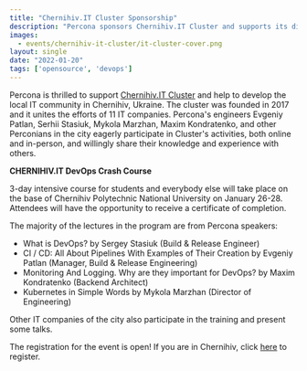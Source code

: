 ```yaml
---
title: "Chernihiv.IT Cluster Sponsorship"
description: "Percona sponsors Chernihiv.IT Cluster and supports its different activities in the city. The members of the cluster are companies of the city that work in different directions: creation of e-commerce solutions, automation of business processes, creation of websites, development of products and solutions for business."
images:
  - events/chernihiv-it-cluster/it-cluster-cover.png
layout: single
date: "2022-01-20"
tags: ['opensource', 'devops']
---
```


Percona is thrilled to support [Chernihiv.IT Cluster](https://www.chernihiv.it/) and help to develop the local IT community in Chernihiv, Ukraine. The cluster was founded in 2017 and it unites the efforts of 11 IT companies. Percona's engineers Evgeniy Patlan, Serhii Stasiuk, Mykola Marzhan, Maxim Kondratenko, and other Perconians in the city eagerly participate in Cluster's activities, both online and in-person, and willingly share their knowledge and experience with others.

**CHERNIHIV.IT DevOps Crash Course**

3-day intensive course for students and everybody else will take place on the base of Chernihiv Polytechnic National University on January 26-28. Attendees will have the opportunity to receive a certificate of completion.

The majority of the lectures in the program are from Percona speakers:

* What is DevOps? by Sergey Stasiuk (Build & Release Engineer)
* CI / CD: All About Pipelines With Examples of Their Creation by Evgeniy Patlan (Manager, Build & Release Engineering)
* Monitoring And Logging. Why are they important for DevOps? by Maxim Kondratenko (Backend Architect)
* Kubernetes in Simple Words by Mykola Marzhan (Director of Engineering)

Other IT companies of the city also participate in the training and present some talks.

The registration for the event is open! If you are in Chernihiv, click [here](https://www.chernihiv.it/devopscrashcourse) to register.